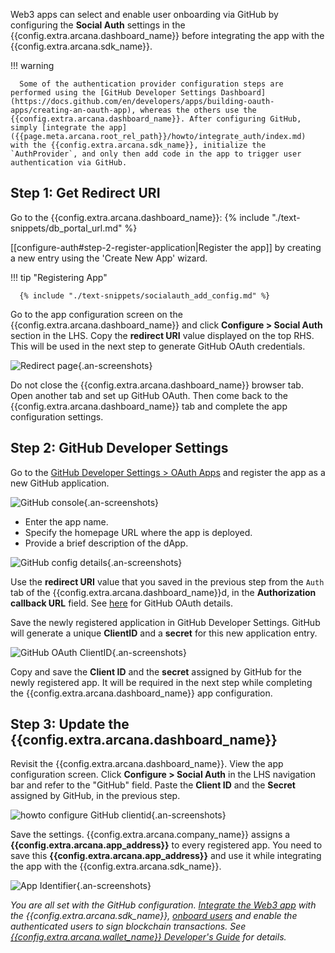 Web3 apps can select and enable user onboarding via GitHub by configuring the **Social Auth** settings in the {{config.extra.arcana.dashboard_name}} before integrating the app with the {{config.extra.arcana.sdk_name}}.

!!! warning

      Some of the authentication provider configuration steps are performed using the [GitHub Developer Settings Dashboard](https://docs.github.com/en/developers/apps/building-oauth-apps/creating-an-oauth-app), whereas the others use the {{config.extra.arcana.dashboard_name}}. After configuring GitHub, simply [integrate the app]({{page.meta.arcana.root_rel_path}}/howto/integrate_auth/index.md) with the {{config.extra.arcana.sdk_name}}, initialize the `AuthProvider`, and only then add code in the app to trigger user authentication via GitHub.
      
## Step 1: Get Redirect URI

Go to the {{config.extra.arcana.dashboard_name}}: {% include "./text-snippets/db_portal_url.md" %}

[[configure-auth#step-2-register-application|Register the app]] by creating a new entry using the 'Create New App' wizard. 

!!! tip "Registering App"
          
      {% include "./text-snippets/socialauth_add_config.md" %}

Go to the app configuration screen on the {{config.extra.arcana.dashboard_name}} and click **Configure > Social Auth** section in the LHS. Copy the **redirect URI** value displayed on the top RHS. This will be used in the next step to generate GitHub OAuth credentials.

![Redirect page](/img/an_dApp_config_redirect_uri.png){.an-screenshots}

Do not close the {{config.extra.arcana.dashboard_name}} browser tab. Open another tab and set up GitHub OAuth. Then come back to the {{config.extra.arcana.dashboard_name}} tab and complete the app configuration settings.

## Step 2: GitHub Developer Settings

Go to the [GitHub Developer Settings > OAuth Apps](https://github.com/settings/applications/new) and register the app as a new GitHub application.

![GitHub console](/img/an_dApp_github_dev_console.png){.an-screenshots}

- Enter the app name.
- Specify the homepage URL where the app is deployed.
- Provide a brief description of the dApp.

![GitHub config details](/img/an_dApp_github_dev_console_config_details.png){.an-screenshots}

Use the **redirect URI** value that you saved in the previous step from the `Auth` tab of the {{config.extra.arcana.dashboard_name}}d, in the **Authorization callback URL** field. See [here](https://docs.github.com/en/developers/apps/building-oauth-apps/authorizing-oauth-apps) for GitHub OAuth details.

Save the newly registered application in GitHub Developer Settings. GitHub will generate a unique **ClientID** and a **secret** for this new application entry.

![GitHub OAuth ClientID](/img/an_dApp_github_clientID.png){.an-screenshots}

Copy and save the **Client ID** and the **secret** assigned by GitHub for the newly registered app. It will be required in the next step while completing the {{config.extra.arcana.dashboard_name}} app configuration.

## Step 3: Update the {{config.extra.arcana.dashboard_name}}

Revisit the {{config.extra.arcana.dashboard_name}}. View the app configuration screen. Click **Configure > Social Auth** in the LHS navigation bar and refer to the "GitHub" field. Paste the **Client ID** and the **Secret** assigned by GitHub, in the previous step.

![howto configure GitHub clientid](/img/an_dApp_github_config.png){.an-screenshots}

Save the settings. {{config.extra.arcana.company_name}} assigns a **{{config.extra.arcana.app_address}}** to every registered app. You need to save this **{{config.extra.arcana.app_address}}** and use it while integrating the app with the {{config.extra.arcana.sdk_name}}.

![App Identifier](/img/an_db_app_address.png){.an-screenshots}

*You are all set with the GitHub configuration. [Integrate the Web3 app]({{page.meta.arcana.root_rel_path}}/howto/integrate_auth/index.md) with the {{config.extra.arcana.sdk_name}}, [onboard users]({{page.meta.arcana.root_rel_path}}/howto/onboard_users/index.md) and enable the authenticated users to sign blockchain transactions. See [{{config.extra.arcana.wallet_name}} Developer's Guide]({{page.meta.arcana.root_rel_path}}/howto/arcana_wallet/index.md) for details.*

